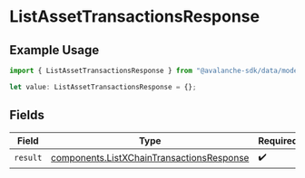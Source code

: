 # ListAssetTransactionsResponse

## Example Usage

```typescript
import { ListAssetTransactionsResponse } from "@avalanche-sdk/data/models/operations";

let value: ListAssetTransactionsResponse = {};
```

## Fields

| Field                                                                                                  | Type                                                                                                   | Required                                                                                               | Description                                                                                            |
| ------------------------------------------------------------------------------------------------------ | ------------------------------------------------------------------------------------------------------ | ------------------------------------------------------------------------------------------------------ | ------------------------------------------------------------------------------------------------------ |
| `result`                                                                                               | [components.ListXChainTransactionsResponse](../../models/components/listxchaintransactionsresponse.md) | :heavy_check_mark:                                                                                     | N/A                                                                                                    |